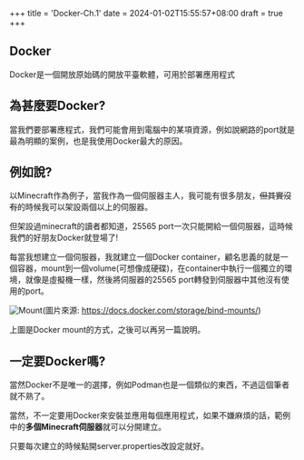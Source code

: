 +++
title = 'Docker-Ch.1'
date = 2024-01-02T15:55:57+08:00
draft = true
+++

## Docker

Docker是一個開放原始碼的開放平臺軟體，可用於部署應用程式

## 為甚麼要Docker?

當我們要部署應程式，我們可能會用到電腦中的某項資源，例如說網路的port就是最為明顯的案例，也是我使用Docker最大的原因。

## 例如說?

以Minecraft作為例子，當我作為一個伺服器主人，我可能有很多朋友，~~但其實沒有~~的時候我可以架設兩個以上的伺服器。

但架設過minecraft的讀者都知道，25565 port一次只能開給一個伺服器，這時候我們的好朋友Docker就登場了!

每當我想建立一個伺服器，我就建立一個Docker container，顧名思義的就是一個容器，mount到一個volume(可想像成硬碟)，在container中執行一個獨立的環境，就像是虛擬機一樣，然後將伺服器的25565 port轉發到伺服器中其他沒有使用的port。

![Mount](https://docs.docker.com/storage/images/types-of-mounts-bind.webp?w=450&h=300)(圖片來源: https://docs.docker.com/storage/bind-mounts/)

上圖是Docker mount的方式，之後可以再另一篇說明。

## 一定要Docker嗎?

當然Docker不是唯一的選擇，例如Podman也是一個類似的東西，不過這個筆者就不熟了。

當然，不一定要用Docker來安裝並應用每個應用程式，如果不嫌麻煩的話，範例中的**多個Minecraft伺服器**就可以分開建立。

只要每次建立的時候點開server.properties改設定就好。
